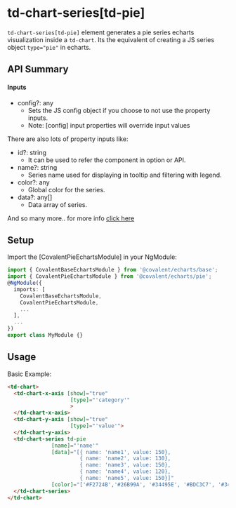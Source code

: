 # td-chart-series[td-pie]

`td-chart-series[td-pie]` element generates a pie series echarts visualization inside a `td-chart`. Its the equivalent of creating a JS series object `type="pie"` in echarts.

## API Summary

#### Inputs

+ config?: any
  + Sets the JS config object if you choose to not use the property inputs.
  + Note: [config] input properties will override input values

There are also lots of property inputs like:

+ id?: string
  + It can be used to refer the component in option or API.
+ name?: string
  + Series name used for displaying in tooltip and filtering with legend.
+ color?: any
  + Global color for the series.
+ data?: any[]
  + Data array of series.

And so many more.. for more info [click here](https://echarts.apache.org/en/option.html#series-pie)

## Setup

Import the [CovalentPieEchartsModule] in your NgModule:

```typescript
import { CovalentBaseEchartsModule } from '@covalent/echarts/base';
import { CovalentPieEchartsModule } from '@covalent/echarts/pie';
@NgModule({
  imports: [
    CovalentBaseEchartsModule,
    CovalentPieEchartsModule,
    ...
  ],
  ...
})
export class MyModule {}
```

## Usage

Basic Example:

```html
<td-chart>
  <td-chart-x-axis [show]="true"
                    [type]="'category'"
                    >
  </td-chart-x-axis>
  <td-chart-y-axis [show]="true"
                    [type]="'value'">
  </td-chart-y-axis>
  <td-chart-series td-pie
              [name]="'name'"
              [data]="[{ name: 'name1', value: 150},
                       { name: 'name2', value: 130},
                       { name: 'name3', value: 150},
                       { name: 'name4', value: 120},
                       { name: 'name5', value: 150}]"
              [color]="['#F2724B','#26B99A', '#34495E', '#BDC3C7', '#3498DB']">
  </td-chart-series>
</td-chart>
```
